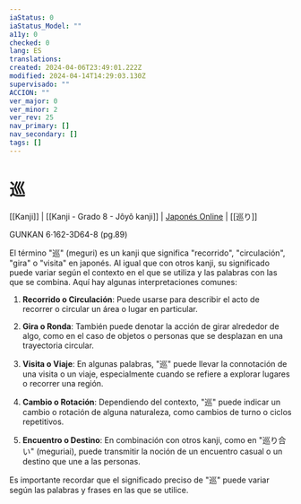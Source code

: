 ```yaml
---
iaStatus: 0
iaStatus_Model: ""
a11y: 0
checked: 0
lang: ES
translations: 
created: 2024-04-06T23:49:01.222Z
modified: 2024-04-14T14:29:03.130Z
supervisado: ""
ACCION: ""
ver_major: 0
ver_minor: 2
ver_rev: 25
nav_primary: []
nav_secondary: []
tags: []
---
```

# 巡

[[Kanji]] | [[Kanji - Grado 8 - Jôyô kanji]] | [Japonés Online](http://japonesonline.com/kanjis/busqueda/?s=%E5%B7%A1&x=0&y=0) | [[巡り]]

GUNKAN 6·162-3D64-8 (pg.89)

El término "巡" (meguri) es un kanji que significa "recorrido", "circulación", "gira" o "visita" en japonés. Al igual que con otros kanji, su significado puede variar según el contexto en el que se utiliza y las palabras con las que se combina. Aquí hay algunas interpretaciones comunes:

1. **Recorrido o Circulación**: Puede usarse para describir el acto de recorrer o circular un área o lugar en particular.
    
2. **Gira o Ronda**: También puede denotar la acción de girar alrededor de algo, como en el caso de objetos o personas que se desplazan en una trayectoria circular.
    
3. **Visita o Viaje**: En algunas palabras, "巡" puede llevar la connotación de una visita o un viaje, especialmente cuando se refiere a explorar lugares o recorrer una región.
    
4. **Cambio o Rotación**: Dependiendo del contexto, "巡" puede indicar un cambio o rotación de alguna naturaleza, como cambios de turno o ciclos repetitivos.
    
5. **Encuentro o Destino**: En combinación con otros kanji, como en "巡り合い" (meguriai), puede transmitir la noción de un encuentro casual o un destino que une a las personas.
    

Es importante recordar que el significado preciso de "巡" puede variar según las palabras y frases en las que se utilice.